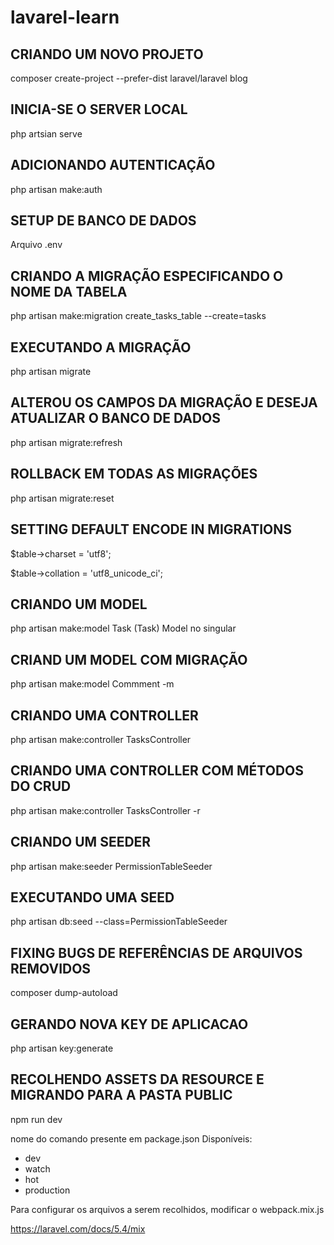 # lavarel-learn

## CRIANDO UM NOVO PROJETO ##
composer create-project --prefer-dist laravel/laravel blog

## INICIA-SE O SERVER LOCAL ##
php artsian serve

## ADICIONANDO AUTENTICAÇÃO ##
php artisan make:auth

## SETUP DE BANCO DE DADOS ##
Arquivo .env

## CRIANDO A MIGRAÇÃO ESPECIFICANDO O NOME DA TABELA ##
php artisan make:migration create_tasks_table --create=tasks

## EXECUTANDO A MIGRAÇÃO ##
php artisan migrate

## ALTEROU OS CAMPOS DA MIGRAÇÃO E DESEJA ATUALIZAR O BANCO DE DADOS ##
php artisan migrate:refresh

## ROLLBACK EM TODAS AS MIGRAÇÕES ##
php artisan migrate:reset

## SETTING DEFAULT ENCODE IN MIGRATIONS ##
$table->charset = 'utf8';

$table->collation = 'utf8_unicode_ci';

## CRIANDO UM MODEL ##
php artisan make:model Task
(Task) Model no singular

## CRIAND UM MODEL COM MIGRAÇÃO ##
php artisan make:model Commment -m

## CRIANDO UMA CONTROLLER ##
php artisan make:controller TasksController

## CRIANDO UMA CONTROLLER COM MÉTODOS DO CRUD ##
php artisan make:controller TasksController -r

## CRIANDO UM SEEDER ##
php artisan make:seeder PermissionTableSeeder

## EXECUTANDO UMA SEED ##
php artisan db:seed --class=PermissionTableSeeder

## FIXING BUGS DE REFERÊNCIAS DE ARQUIVOS REMOVIDOS ##
composer dump-autoload

## GERANDO NOVA KEY DE APLICACAO ##
php artisan key:generate

## RECOLHENDO ASSETS DA RESOURCE E MIGRANDO PARA A PASTA PUBLIC ##
npm run dev

<dev> nome do comando presente em package.json
Disponíveis:
 - dev
 - watch
 - hot
 - production

Para configurar os arquivos a serem recolhidos, modificar o webpack.mix.js

https://laravel.com/docs/5.4/mix